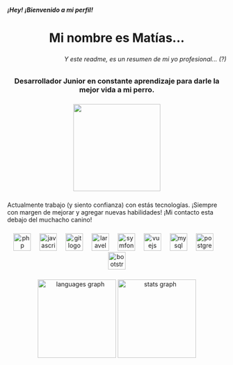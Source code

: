 <h5 align="left">¡Hey! ¡Bienvenido a mi perfil!</h5>

###

<h1 align="center">Mi nombre es Matías...</h1>

###

<h6 align="right">Y este readme, es un resumen de mi yo profesional... (?)</h6>

###

<h3 align="center">
  Desarrollador Junior en constante aprendizaje para darle la mejor vida a mi perro.
</h3>

###

<div align="center">
  <img height="200" src="https://github.com/Barthes-bski/Barthes-bski/assets/58522527/9876c7df-9dc8-46cb-9395-4178c89e54ab"  />
</div>

###

<p align="left">Actualmente trabajo (y siento confianza) con estás tecnologías. ¡Siempre con margen de mejorar y agregar nuevas habilidades!
  ¡Mi contacto esta debajo del muchacho canino!
</p>

###

<div align="center">
  <img src="https://skillicons.dev/icons?i=php" height="40" alt="php logo"  />
  <img width="12" />
  <img src="https://skillicons.dev/icons?i=js" height="40" alt="javascript logo"  />
  <img width="12" />
  <img src="https://skillicons.dev/icons?i=git" height="40" alt="git logo"  />
  <img width="12" />
  <img src="https://skillicons.dev/icons?i=laravel" height="40" alt="laravel logo"  />
  <img width="12" />
  <img src="https://cdn.jsdelivr.net/gh/devicons/devicon/icons/symfony/symfony-original.svg" height="40" alt="symfony logo"  />
  <img width="12" />
  <img src="https://skillicons.dev/icons?i=vue" height="40" alt="vuejs logo"  />
  <img width="12" />
  <img src="https://skillicons.dev/icons?i=mysql" height="40" alt="mysql logo"  />
  <img width="12" />
  <img src="https://skillicons.dev/icons?i=postgres" height="40" alt="postgresql logo"  />
  <img width="12" />
  <img src="https://skillicons.dev/icons?i=bootstrap" height="40" alt="bootstrap logo"  />
</div>

###

<div align="center">
  <img src="https://github-readme-stats.vercel.app/api/top-langs?username=Barthes-bski&locale=en&hide_title=false&layout=compact&card_width=320&langs_count=6&theme=vision-friendly-dark&hide_border=false&order=2&custom_title=Vamos%20a%20ver%20porcentajes...." height="180" alt="languages graph"  />
  <img src="https://github-readme-stats.vercel.app/api?username=Barthes-bski&hide_title=false&hide_rank=true&show_icons=true&include_all_commits=true&count_private=true&disable_animations=false&theme=vision-friendly-dark&locale=en&hide_border=false&order=1&custom_title=Estad%C3%ADsticas" height="180" alt="stats graph"  />
</div>

###
